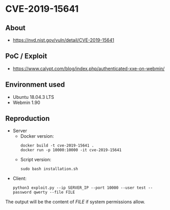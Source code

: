 # CVE-2019-15641

## About
* <https://nvd.nist.gov/vuln/detail/CVE-2019-15641>


## PoC / Exploit

* <https://www.calypt.com/blog/index.php/authenticated-xxe-on-webmin/> 


## Environment used

* Ubuntu 18.04.3 LTS
* Webmin 1.90


## Reproduction
* Server
    - Docker version:
        ```shell script
        docker build -t cve-2019-15641 . 
        docker run -p 10000:10000 -it cve-2019-15641
        ```
    - Script version:
        ```shell script
        sudo bash installation.sh
        ```           
            
- Client:
    ```shell script
    python3 exploit.py --ip SERVER_IP --port 10000 --user test --password qwerty --file FILE 
    ```

The output will be the content of *FILE* if system permissions allow.